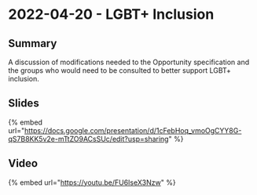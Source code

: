 # 2022-04-20 - LGBT+ Inclusion

## Summary

A discussion of modifications needed to the Opportunity specification and the groups who would need to be consulted to better support LGBT+ inclusion.

## Slides

{% embed url="https://docs.google.com/presentation/d/1cFebHoq_vmoOgCYY8G-qS7B8KK5v2e-mTtZO9ACsSUc/edit?usp=sharing" %}

## Video

{% embed url="https://youtu.be/FU6IseX3Nzw" %}

